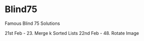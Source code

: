 # Blind75
Famous Blind 75 Solutions

21st Feb - 23. Merge k Sorted Lists
22nd Feb - 48. Rotate Image
